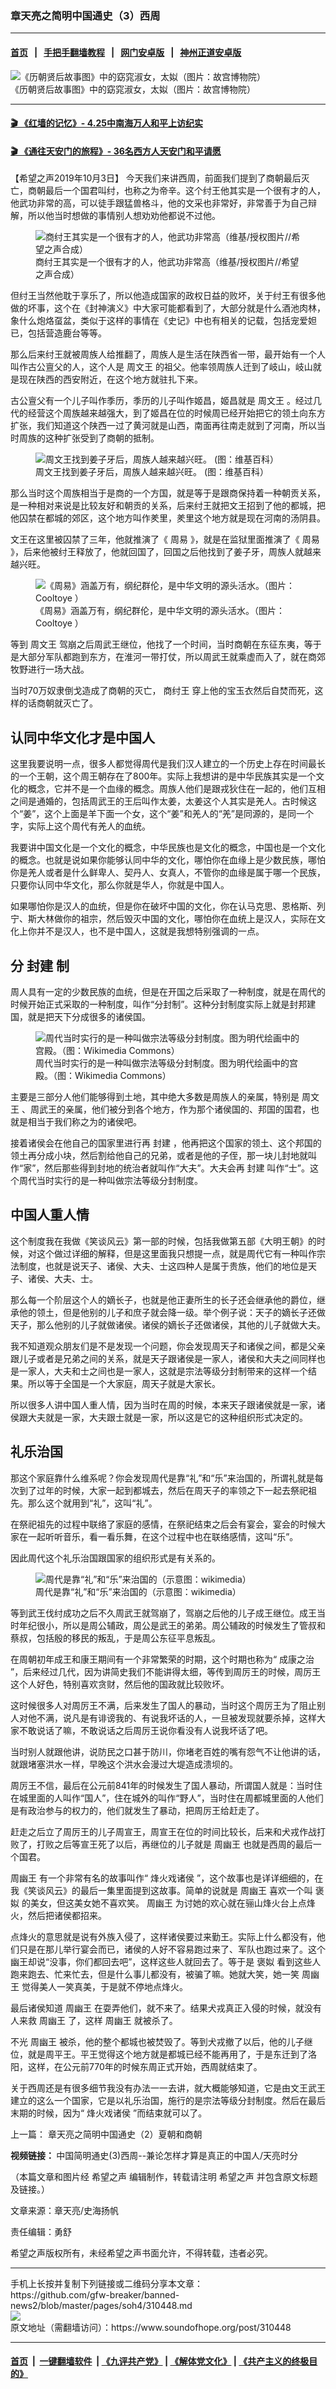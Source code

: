 ### 章天亮之简明中国通史（3）西周
------------------------

#### [首页](https://github.com/gfw-breaker/banned-news2/blob/master/README.md) &nbsp;&nbsp;|&nbsp;&nbsp; [手把手翻墙教程](https://github.com/gfw-breaker/guides/wiki) &nbsp;&nbsp;|&nbsp;&nbsp; [网门安卓版](https://github.com/oGate2/oGate) &nbsp;&nbsp;|&nbsp;&nbsp; [神州正道安卓版](https://github.com/SzzdOgate/update) 



<div><img alt="《历朝贤后故事图》中的窈窕淑女，太姒（图片：故宫博物院）" src="https://img.soundofhope.org/2018/11/1411191117292525-600x400.jpg"/>
<br/><figcaption class="caption">
 《历朝贤后故事图》中的窈窕淑女，太姒（图片：故宫博物院）
</figcaption></div><hr/>

#### [ 🎬  《红墙的记忆》- 4.25中南海万人和平上访纪实](http://158.247.198.80:10000/videos/legend/425.html)

 #### [ 🎬  《通往天安门的旅程》- 36名西方人天安门和平请愿 ](http://158.247.198.80:10000/videos/legend/JTT.html)

<div><div class="Content__Wrapper sc-1bvya0-0 grZQxZ">
 <p class="meta-top">
  <span class="meta">
   【希望之声2019年10月3日】
  </span>
  今天我们来讲西周，前面我们提到了商朝最后灭亡，商朝最后一个国君叫纣，也称之为帝辛。这个纣王他其实是一个很有才的人，他武功非常的高，可以徒手跟猛兽格斗，他的文采也非常好，非常善于为自己辩解，所以他当时想做的事情别人想劝劝他都说不过他。
 </p>
 <figure class="OImage__StyledFigure-sc-1lfley0-0 hHSfVg">
  <img alt=" 商纣王其实是一个很有才的人，他武功非常高（维基/授权图片//希望之声合成）" src="https://img.soundofhope.org/2018/11/003-53-600x400.jpg"/>
  <br/><figcaption>
   商纣王其实是一个很有才的人，他武功非常高（维基/授权图片//希望之声合成）
  </figcaption>
 </figure>
 <p>
  但纣王当然他耽于享乐了，所以他造成国家的政权日益的败坏，关于纣王有很多他做的坏事，这个在《封神演义》中大家可能都看到了，大部分就是什么酒池肉林，象什么炮烙虿盆，类似于这样的事情在《史记》中也有相关的记载，包括宠爱妲已，包括营造鹿台等等。
 </p>
 <p>
  那么后来纣王就被周族人给推翻了，周族人是生活在陕西省一带，最开始有一个人叫作古公亶父的人，这个人是
  <ok href="/term/117252">
   周文王
  </ok>
  的祖父。他率领周族人迁到了岐山，岐山就是现在陕西的西安附近，在这个地方就驻扎下来。
 </p>
 <p>
  古公亶父有一个儿子叫作季历，季历的儿子叫作姬昌，姬昌就是
  <ok href="/term/117252">
   周文王
  </ok>
  。经过几代的经营这个周族越来越强大，到了姬昌在位的时候周已经开始把它的领土向东方扩张，我们知道这个陕西一过了黄河就是山西，南面再往南走就到了河南，所以当时周族的这种扩张受到了商朝的抵制。
 </p>
 <figure class="OImage__StyledFigure-sc-1lfley0-0 hHSfVg">
  <img alt=" 周文王找到姜子牙后，周族人越来越兴旺。 (图：维基百科）" src="https://img.soundofhope.org/2018/03/rey-wen-de-zhou-1.jpg"/>
  <br/><figcaption>
   周文王找到姜子牙后，周族人越来越兴旺。 (图：维基百科）
  </figcaption>
 </figure>
 <p>
  那么当时这个周族相当于是商的一个方国，就是等于是跟商保持着一种朝贡关系，是一种相对来说是比较友好和朝贡的关系，后来纣王就把文王招到了他的都城，把他囚禁在都城的郊区，这个地方叫作羑里，羑里这个地方就是现在河南的汤阴县。
 </p>
 <p>
  文王在这里被囚禁了三年，他就推演了《
  <ok href="/term/48293">
   周易
  </ok>
  》，就是在监狱里面推演了《
  <ok href="/term/48293">
   周易
  </ok>
  》，后来他被纣王释放了，他就回国了，回国之后他找到了姜子牙，周族人就越来越兴旺。
 </p>
 <figure class="OImage__StyledFigure-sc-1lfley0-0 hHSfVg">
  <img alt=" 《周易》涵盖万有，纲纪群伦，是中华文明的源头活水。（图片：Cooltoye ）" src="https://img.soundofhope.org/2017/11/i-ching-chinese-book--600x400.jpg"/>
  <br/><figcaption>
   《周易》涵盖万有，纲纪群伦，是中华文明的源头活水。（图片：Cooltoye ）
  </figcaption>
 </figure>
 <p>
  等到
  <ok href="/term/117252">
   周文王
  </ok>
  驾崩之后周武王继位，他找了一个时间，当时商朝在东征东夷，等于是大部分军队都跑到东方，在淮河一带打仗，所以周武王就乘虚而入了，就在商郊牧野进行一场大战。
 </p>
 <p>
  当时70万奴隶倒戈造成了商朝的灭亡，
  <ok href="/term/21146">
   商纣王
  </ok>
  穿上他的宝玉衣然后自焚而死，这样的话商朝就灭亡了。
 </p>
 <h2>
  <strong>
   认同中华文化才是中国人
  </strong>
 </h2>
 <p>
  这里我要说明一点，很多人都觉得周代是我们汉人建立的一个历史上存在时间最长的一个王朝，这个周王朝存在了800年。实际上我想讲的是中华民族其实是一个文化的概念，它并不是一个血缘的概念。周族人他们是跟戎狄住在一起的，他们互相之间是通婚的，包括周武王的王后叫作太姜，太姜这个人其实是羌人。古时候这个“姜”，这个上面是羊下面一个女，这个“姜”和羌人的“羌”是同源的，是同一个字，实际上这个周代有羌人的血统。
 </p>
 <p>
  我要讲中国文化是一个文化的概念，中华民族也是文化的概念，中国也是一个文化的概念。也就是说如果你能够认同中华的文化，哪怕你在血缘上是少数民族，哪怕你是羌人或者是什么鲜卑人、契丹人、女真人，不管你的血缘是属于哪一个民族，只要你认同中华文化，那么你就是华人，你就是中国人。
 </p>
 <p>
  如果哪怕你是汉人的血统，但是你在破坏中国的文化，你在认马克思、恩格斯、列宁、斯大林做你的祖宗，然后毁灭中国的文化，哪怕你在血统上是汉人，实际在文化上你并不是汉人，也不是中国人，这就是我想特别强调的一点。
 </p>
 <h2>
  <strong>
   分
   <ok href="/term/182984">
    封建
   </ok>
   制
  </strong>
 </h2>
 <p>
  周人具有一定的少数民族的血统，但是在开国之后采取了一种制度，就是在周代的时候开始正式采取的一种制度，叫作“分封制”。这种分封制度实际上就是封邦建国，就是把天下分成很多的诸侯国。
 </p>
 <figure class="OImage__StyledFigure-sc-1lfley0-0 hHSfVg">
  <img alt=" 周代当时实行的是一种叫做宗法等级分封制度。图为明代绘画中的宫殿。（图：Wikimedia Commons）" src="https://img.soundofhope.org/2019/03/peach-festival-of-the-queen-mother-of-the-west-freer-gallery-of-art-600x400-600x400.jpg"/>
  <br/><figcaption>
   周代当时实行的是一种叫做宗法等级分封制度。图为明代绘画中的宫殿。（图：Wikimedia Commons）
  </figcaption>
 </figure>
 <p>
  主要是三部分人他们能够得到土地，其中绝大多数是周族人的亲属，特别是
  <ok href="/term/117252">
   周文王
  </ok>
  、周武王的亲属，他们被分到各个地方，作为那个诸侯国的、邦国的国君，也就是相当于我们称之为的诸侯吧。
 </p>
 <p>
  接着诸侯会在他自己的国家里进行再
  <ok href="/term/182984">
   封建
  </ok>
  ，他再把这个国家的领土、这个邦国的领土再分成小块，然后割给他自己的兄弟，或者是他的子侄，那一块儿封地就叫作“家”，然后那些得到封地的统治者就叫作“大夫”。大夫会再
  <ok href="/term/182984">
   封建
  </ok>
  叫作“士”。这个周代当时实行的是一种叫做宗法等级分封制度。
 </p>
 <h2>
  <strong>
   中国人重人情
  </strong>
 </h2>
 <p>
  这个制度我在我做《笑谈风云》第一部的时候，包括我做第五部《大明王朝》的时候，对这个做过详细的解释，但是这里面我只想提一点，就是周代它有一种叫作宗法制度，也就是说天子、诸侯、大夫、士这四种人是属于贵族，他们的地位是天子、诸侯、大夫、士。
 </p>
 <p>
  那么每一个阶层这个人的嫡长子，也就是他正妻所生的长子还会继承他的爵位，继承他的领土，但是他别的儿子和庶子就会降一级。举个例子说：天子的嫡长子还做天子，那么他别的儿子就做诸侯。诸侯的嫡长子还做诸侯，其他的儿子就做大夫。
 </p>
 <p>
  我不知道观众朋友们是不是发现一个问题，你会发现周天子和诸侯之间，都是父亲跟儿子或者是兄弟之间的关系，就是天子跟诸侯是一家人，诸侯和大夫之间同样也是一家人，大夫和士之间也是一家人，这就是宗法等级分封制带来的这样一个结果。所以等于全国是一个大家庭，周天子就是大家长。
 </p>
 <p>
  所以很多人讲中国人重人情，因为当时在周的时候，本来天子跟诸侯就是一家，诸侯跟大夫就是一家，大夫跟士就是一家，所以这是它的这种组织形式决定的。
 </p>
 <h2>
  <strong>
   礼乐治国
  </strong>
 </h2>
 <p>
  那这个家庭靠什么维系呢？你会发现周代是靠“礼”和“乐”来治国的，所谓礼就是每次到了过年的时候，大家一起到都城去，然后在周天子的率领之下一起去祭祀祖先。那么这个就用到“礼”，这叫“礼”。
 </p>
 <p>
  在祭祀祖先的过程中联络了家庭的感情，在祭祀结束之后会有宴会，宴会的时候大家在一起听听音乐，看一看乐舞，在这个过程中也在联络感情，这叫“乐”。
 </p>
 <p>
  因此周代这个礼乐治国跟国家的组织形式是有关系的。
 </p>
 <figure class="OImage__StyledFigure-sc-1lfley0-0 hHSfVg">
  <img alt=" 周代是靠“礼”和“乐”来治国的（示意图：wikimedia）" src="https://img.soundofhope.org/2017/12/song-dynasty-elegant-party-600x443.jpg"/>
  <br/><figcaption>
   周代是靠“礼”和“乐”来治国的（示意图：wikimedia）
  </figcaption>
 </figure>
 <p>
  等到武王伐纣成功之后不久周武王就驾崩了，驾崩之后他的儿子成王继位。成王当时年纪很小，所以是周公辅政，周公是武王的弟弟。周公辅政的时候发生了管叔和蔡叔，包括殷的移民的叛乱，于是周公东征平息叛乱。
 </p>
 <p>
  在周朝初年成王和康王期间有一个非常繁荣的时期，这个时期也称为“
  <ok href="/term/182990">
   成康之治
  </ok>
  ”，后来经过几代，因为讲简史我们不能讲得太细，等传到周厉王的时候，周厉王这个人好色，特别喜欢贪财，然后他的国政就比较败坏。
 </p>
 <p>
  这时候很多人对周厉王不满，后来发生了国人的暴动，当时这个周厉王为了阻止别人对他不满，说凡是有诽谤我的、有说我坏话的人，一旦被发现就要杀掉，这样大家不敢说话了嘛，不敢说话之后周厉王说你看没有人说我坏话了吧。
 </p>
 <p>
  当时别人就跟他讲，说防民之口甚于防川，你堵老百姓的嘴有怨气不让他讲的话，就跟堵塞洪水一样，早晚这个洪水会漫过大堤造成溃坝的。
 </p>
 <p>
  周厉王不信，最后在公元前841年的时候发生了国人暴动，所谓国人就是：当时住在城里面的人叫作“国人”，住在城外的叫作“野人”，当时住在周都城里面的人他们是有政治参与的权力的，他们就发生了暴动，把周厉王给赶走了。
 </p>
 <p>
  赶走之后立了周厉王的儿子周宣王，周宣王在位的时间比较长，后来和犬戎作战打败了，打败之后等宣王死了以后，再继位的儿子就是
  <ok href="/term/129857">
   周幽王
  </ok>
  也就是西周的最后一个国君。
 </p>
 <p>
  <ok href="/term/129857">
   周幽王
  </ok>
  有一个非常有名的故事叫作“
  <ok href="/term/182987">
   烽火戏诸侯
  </ok>
  ”，这个故事也是详详细细的，在我《笑谈风云》的最后一集里面提到这故事。简单的说就是
  <ok href="/term/129857">
   周幽王
  </ok>
  喜欢一个叫
  <ok href="/term/46245">
   褒姒
  </ok>
  的美女，但这美女她不喜欢笑。
  <ok href="/term/129857">
   周幽王
  </ok>
  为讨她的欢心就在骊山烽火台上点烽火，然后把诸侯都招来。
 </p>
 <p>
  点烽火的意思就是说有外族入侵了，这样诸侯要过来勤王。实际上什么都没有，他们只是在那儿举行宴会而已，诸侯的人好不容易跑过来了、军队也跑过来了。这个幽王却说“没事，你们都回去吧”，这样这些人就回去了。等于是
  <ok href="/term/46245">
   褒姒
  </ok>
  看到这些人跑来跑去、忙来忙去，但是什么事儿都没有，被骗了嘛。她就大笑，她一笑
  <ok href="/term/129857">
   周幽王
  </ok>
  觉得美人一笑真美，于是就不停地点烽火。
 </p>
 <p>
  最后诸侯知道
  <ok href="/term/129857">
   周幽王
  </ok>
  在耍弄他们，就不来了。结果犬戎真正入侵的时候，就没有人来救
  <ok href="/term/129857">
   周幽王
  </ok>
  了，这样
  <ok href="/term/129857">
   周幽王
  </ok>
  就被杀了。
 </p>
 <p>
  不光
  <ok href="/term/129857">
   周幽王
  </ok>
  被杀，他的整个都城也被焚毁了。等到犬戎撤了以后，他的儿子继位，就是周平王。平王觉得这个地方就是都城已经不能再用了，于是东迁到了洛阳，这样，在公元前770年的时候东周正式开始，西周就结束了。
 </p>
 <p>
  关于西周还是有很多细节我没有办法一一去讲，就大概能够知道，它是由文王武王建立的这么一个国家，它是以礼乐治国，施行的是宗法等级分封制度。然后在最后末期的时候，因为“
  <ok href="/term/182987">
   烽火戏诸侯
  </ok>
  ”而结束就可以了。
 </p>
 <p>
  上一篇：
  <ok href="http://www.soundofhope.org/gb/2019/09/26/n3097175.html">
   章天亮之简明中国通史（2）夏朝和商朝
  </ok>
 </p>
 <p>
  <strong>
   视频链接：
  </strong>
  <ok href="https://www.youtube.com/watch?v=pdwSMLFmUkI&amp;list=PLDWOOee6c9JAE8COhh2pISU6_Jk9GoOhH&amp;index=17">
   中国简明通史(3)西周--兼论怎样才算是真正的中国人/天亮时分
  </ok>
 </p>
 <p>
  （本篇文章和图片经
  <ok href="https://www.soundofhope.org/?p=2646621&amp;preview=true">
   希望之声
  </ok>
  编辑制作，转载请注明
  <ok href="https://www.soundofhope.org/?p=2646621&amp;preview=true">
   希望之声
  </ok>
  并包含原文标题及链接。）
 </p>
 <p class="meta-btm">
  文章来源：章天亮/史海扬帆
 </p>
 <p class="meta-btm">
  责任编辑：勇舒
 </p>
 <p class="meta-btm">
  希望之声版权所有，未经希望之声书面允许，不得转载，违者必究。
 </p>
</div>
</div>
<hr/>
手机上长按并复制下列链接或二维码分享本文章：<br/>
https://github.com/gfw-breaker/banned-news2/blob/master/pages/soh4/310448.md <br/>
<a href='https://github.com/gfw-breaker/banned-news2/blob/master/pages/soh4/310448.md'><img src='https://github.com/gfw-breaker/banned-news2/blob/master/pages/soh4/310448.md.png'/></a> <br/>
原文地址（需翻墙访问）：https://www.soundofhope.org/post/310448


------------------------
#### [首页](https://github.com/gfw-breaker/banned-news2/blob/master/README.md) &nbsp;|&nbsp; [一键翻墙软件](https://github.com/gfw-breaker/nogfw/blob/master/README.md) &nbsp;| [《九评共产党》](https://github.com/gfw-breaker/9ping.md/blob/master/README.md#九评之一评共产党是什么) | [《解体党文化》](https://github.com/gfw-breaker/jtdwh.md/blob/master/README.md) | [《共产主义的终极目的》](https://github.com/gfw-breaker/gczydzjmd.md/blob/master/README.md)


<img src='http://gfw-breaker.win/banned-news2/pages/soh4/310448.md' width='0px' height='0px'/>